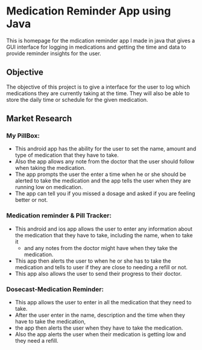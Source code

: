 # Medication Reminder App using Java
This is homepage for the mdication reminder app I made in java that gives a GUI interface for logging in medications and getting
the time and data to provide reminder insights for the user.

## Objective
The objective of this project is to give a interface for the user to log which medications they are currently taking at the time. They will also be able to store the daily time or schedule for the given medication.

## Market Research

### My PillBox: 
- This android app has the ability for the user to set the name, amount and type of medication that they have to take. 
- Also the app allows any note from the doctor that the user should follow when taking the medication. 
- The app prompts  the user the enter a time when he or she should be alerted to take the medication and the app tells the user when they are running low on medication.  
- The app can tell you if you missed a dosage and asked if you are feeling better or not.  

### Medication reminder & Pill Tracker: 
- This android and ios app allows the user to enter any information about the medication that they have to take, including the name, when to take it 
  - and any notes from the doctor might have when they take the medication. 
- This app then alerts the user to when he or she has to take the medication and tells to user if they are close to needing a refill or not. 
- This app also allows the user to send their progress to their doctor. 

### Dosecast-Medication Reminder: 
- This app allows the user to enter in all the medication that they need to take. 
- After the user enter in the name, description and the time when they have to take the medication, 
- the app then alerts the user when they have to take the medication. 
- Also the app alerts the user when their medication is getting low and they need a refill. 

